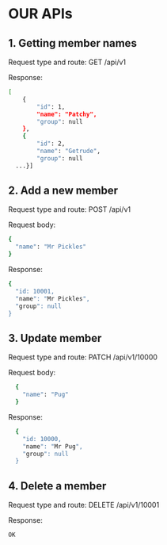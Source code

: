 # OUR APIs

## 1. Getting member names

Request type and route:
GET /api/v1

Response:

```sh
[
	{
		"id": 1,
		"name": "Patchy",
		"group": null
	},
	{
		"id": 2,
		"name": "Getrude",
		"group": null
  ...}]
  ```

  ## 2. Add a new member

  Request type and route:
  POST /api/v1

  Request body:

  ```sh
  {
    "name": "Mr Pickles"
  }
```
  Response:

  ```sh
  {
    "id: 10001,
    "name": "Mr Pickles",
    "group": null
  }
  ```

  ## 3. Update member

  Request type and route:
  PATCH /api/v1/10000

  Request body:
```sh
  {
    "name": "Pug"
  }
```
  Response:
```sh
  {
    "id: 10000,
    "name": "Mr Pug",
    "group": null
  }
```

## 4. Delete a member

  Request type and route:
  DELETE /api/v1/10001

  Response:

```sh
OK
```




